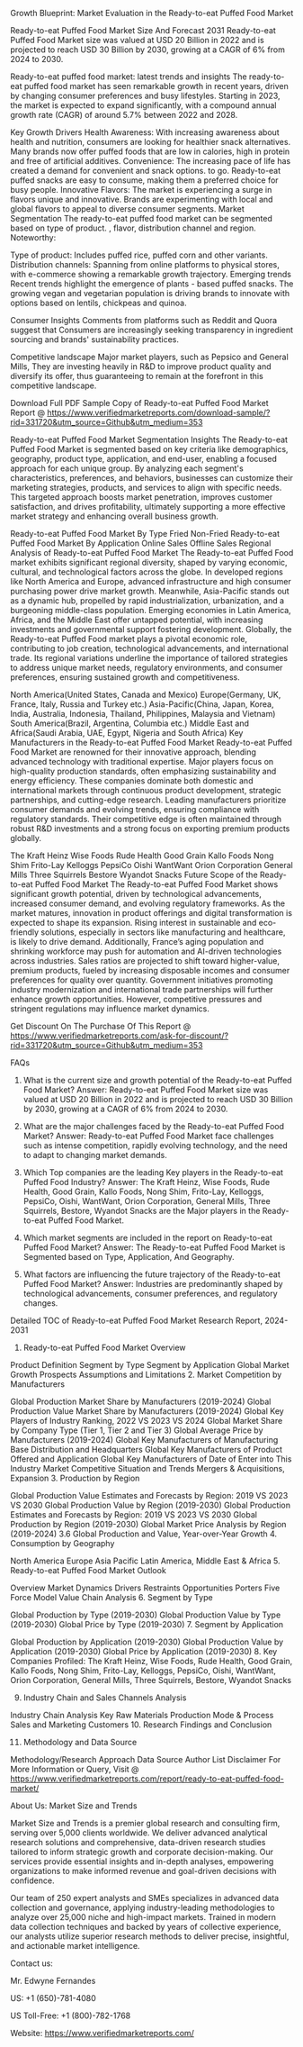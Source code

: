 Growth Blueprint: Market Evaluation in the Ready-to-eat Puffed Food Market


Ready-to-eat Puffed Food Market Size And Forecast 2031
Ready-to-eat Puffed Food Market size was valued at USD 20 Billion in 2022 and is projected to reach USD 30 Billion by 2030, growing at a CAGR of 6% from 2024 to 2030.

Ready-to-eat puffed food market: latest trends and insights
The ready-to-eat puffed food market has seen remarkable growth in recent years, driven by changing consumer preferences and busy lifestyles. Starting in 2023, the market is expected to expand significantly, with a compound annual growth rate (CAGR) of around 5.7% between 2022 and 2028.

Key Growth Drivers
Health Awareness: With increasing awareness about health and nutrition, consumers are looking for healthier snack alternatives. Many brands now offer puffed foods that are low in calories, high in protein and free of artificial additives.
Convenience: The increasing pace of life has created a demand for convenient and snack options. to go. Ready-to-eat puffed snacks are easy to consume, making them a preferred choice for busy people.
Innovative Flavors: The market is experiencing a surge in flavors unique and innovative. Brands are experimenting with local and global flavors to appeal to diverse consumer segments.
Market Segmentation
The ready-to-eat puffed food market can be segmented based on type of product. , flavor, distribution channel and region. Noteworthy:

Type of product: Includes puffed rice, puffed corn and other variants.
Distribution channels: Spanning from online platforms to physical stores, with e-commerce showing a remarkable growth trajectory.
Emerging trends
Recent trends highlight the emergence of plants - based puffed snacks. The growing vegan and vegetarian population is driving brands to innovate with options based on lentils, chickpeas and quinoa.

Consumer Insights
Comments from platforms such as Reddit and Quora suggest that Consumers are increasingly seeking transparency in ingredient sourcing and brands' sustainability practices.

Competitive landscape
Major market players, such as Pepsico and General Mills, They are investing heavily in R&D to improve product quality and diversify its offer, thus guaranteeing to remain at the forefront in this competitive landscape.

Download Full PDF Sample Copy of Ready-to-eat Puffed Food Market Report @ https://www.verifiedmarketreports.com/download-sample/?rid=331720&utm_source=Github&utm_medium=353

Ready-to-eat Puffed Food Market Segmentation Insights
The Ready-to-eat Puffed Food Market is segmented based on key criteria like demographics, geography, product type, application, and end-user, enabling a focused approach for each unique group. By analyzing each segment's characteristics, preferences, and behaviors, businesses can customize their marketing strategies, products, and services to align with specific needs. This targeted approach boosts market penetration, improves customer satisfaction, and drives profitability, ultimately supporting a more effective market strategy and enhancing overall business growth.

Ready-to-eat Puffed Food Market By Type
Fried
Non-Fried
Ready-to-eat Puffed Food Market By Application
Online Sales
Offline Sales
Regional Analysis of Ready-to-eat Puffed Food Market
The Ready-to-eat Puffed Food market exhibits significant regional diversity, shaped by varying economic, cultural, and technological factors across the globe. In developed regions like North America and Europe, advanced infrastructure and high consumer purchasing power drive market growth. Meanwhile, Asia-Pacific stands out as a dynamic hub, propelled by rapid industrialization, urbanization, and a burgeoning middle-class population. Emerging economies in Latin America, Africa, and the Middle East offer untapped potential, with increasing investments and governmental support fostering development. Globally, the Ready-to-eat Puffed Food market plays a pivotal economic role, contributing to job creation, technological advancements, and international trade. Its regional variations underline the importance of tailored strategies to address unique market needs, regulatory environments, and consumer preferences, ensuring sustained growth and competitiveness.

North America(United States, Canada and Mexico)
Europe(Germany, UK, France, Italy, Russia and Turkey etc.)
Asia-Pacific(China, Japan, Korea, India, Australia, Indonesia, Thailand, Philippines, Malaysia and Vietnam)
South America(Brazil, Argentina, Columbia etc.)
Middle East and Africa(Saudi Arabia, UAE, Egypt, Nigeria and South Africa)
Key Manufacturers in the Ready-to-eat Puffed Food Market
Ready-to-eat Puffed Food Market are renowned for their innovative approach, blending advanced technology with traditional expertise. Major players focus on high-quality production standards, often emphasizing sustainability and energy efficiency. These companies dominate both domestic and international markets through continuous product development, strategic partnerships, and cutting-edge research. Leading manufacturers prioritize consumer demands and evolving trends, ensuring compliance with regulatory standards. Their competitive edge is often maintained through robust R&D investments and a strong focus on exporting premium products globally.

The Kraft Heinz
Wise Foods
Rude Health
Good Grain
Kallo Foods
Nong Shim
Frito-Lay
Kelloggs
PepsiCo
Oishi
WantWant
Orion Corporation
General Mills
Three Squirrels
Bestore
Wyandot Snacks
Future Scope of the Ready-to-eat Puffed Food Market
The Ready-to-eat Puffed Food Market shows significant growth potential, driven by technological advancements, increased consumer demand, and evolving regulatory frameworks. As the market matures, innovation in product offerings and digital transformation is expected to shape its expansion. Rising interest in sustainable and eco-friendly solutions, especially in sectors like manufacturing and healthcare, is likely to drive demand. Additionally, France’s aging population and shrinking workforce may push for automation and AI-driven technologies across industries. Sales ratios are projected to shift toward higher-value, premium products, fueled by increasing disposable incomes and consumer preferences for quality over quantity. Government initiatives promoting industry modernization and international trade partnerships will further enhance growth opportunities. However, competitive pressures and stringent regulations may influence market dynamics.

Get Discount On The Purchase Of This Report @ https://www.verifiedmarketreports.com/ask-for-discount/?rid=331720&utm_source=Github&utm_medium=353

FAQs
1. What is the current size and growth potential of the Ready-to-eat Puffed Food Market?
Answer: Ready-to-eat Puffed Food Market size was valued at USD 20 Billion in 2022 and is projected to reach USD 30 Billion by 2030, growing at a CAGR of 6% from 2024 to 2030.

2. What are the major challenges faced by the Ready-to-eat Puffed Food Market?
Answer: Ready-to-eat Puffed Food Market face challenges such as intense competition, rapidly evolving technology, and the need to adapt to changing market demands.

3. Which Top companies are the leading Key players in the Ready-to-eat Puffed Food Industry?
Answer: The Kraft Heinz, Wise Foods, Rude Health, Good Grain, Kallo Foods, Nong Shim, Frito-Lay, Kelloggs, PepsiCo, Oishi, WantWant, Orion Corporation, General Mills, Three Squirrels, Bestore, Wyandot Snacks are the Major players in the Ready-to-eat Puffed Food Market.

4. Which market segments are included in the report on Ready-to-eat Puffed Food Market?
Answer: The Ready-to-eat Puffed Food Market is Segmented based on Type, Application, And Geography.

5. What factors are influencing the future trajectory of the Ready-to-eat Puffed Food Market?
Answer: Industries are predominantly shaped by technological advancements, consumer preferences, and regulatory changes.

Detailed TOC of Ready-to-eat Puffed Food Market Research Report, 2024-2031
1. Ready-to-eat Puffed Food Market Overview

Product Definition
Segment by Type
Segment by Application
Global Market Growth Prospects
Assumptions and Limitations
2. Market Competition by Manufacturers

Global Production Market Share by Manufacturers (2019-2024)
Global Production Value Market Share by Manufacturers (2019-2024)
Global Key Players of Industry Ranking, 2022 VS 2023 VS 2024
Global Market Share by Company Type (Tier 1, Tier 2 and Tier 3)
Global Average Price by Manufacturers (2019-2024)
Global Key Manufacturers of Manufacturing Base Distribution and Headquarters
Global Key Manufacturers of Product Offered and Application
Global Key Manufacturers of Date of Enter into This Industry
Market Competitive Situation and Trends
Mergers & Acquisitions, Expansion
3. Production by Region

Global Production Value Estimates and Forecasts by Region: 2019 VS 2023 VS 2030
Global Production Value by Region (2019-2030)
Global Production Estimates and Forecasts by Region: 2019 VS 2023 VS 2030
Global Production by Region (2019-2030)
Global Market Price Analysis by Region (2019-2024) 3.6 Global Production and Value, Year-over-Year Growth
4. Consumption by Geography

North America
Europe
Asia Pacific
Latin America, Middle East & Africa
5. Ready-to-eat Puffed Food Market Outlook

Overview
Market Dynamics
Drivers
Restraints
Opportunities
Porters Five Force Model
Value Chain Analysis 
6. Segment by Type

Global Production by Type (2019-2030)
Global Production Value by Type (2019-2030)
Global Price by Type (2019-2030)
7. Segment by Application

Global Production by Application (2019-2030)
Global Production Value by Application (2019-2030)
Global Price by Application (2019-2030)
8. Key Companies Profiled: The Kraft Heinz, Wise Foods, Rude Health, Good Grain, Kallo Foods, Nong Shim, Frito-Lay, Kelloggs, PepsiCo, Oishi, WantWant, Orion Corporation, General Mills, Three Squirrels, Bestore, Wyandot Snacks

9. Industry Chain and Sales Channels Analysis

Industry Chain Analysis
Key Raw Materials
Production Mode & Process
Sales and Marketing
Customers
10. Research Findings and Conclusion

11. Methodology and Data Source

Methodology/Research Approach
Data Source
Author List
Disclaimer
For More Information or Query, Visit @ https://www.verifiedmarketreports.com/report/ready-to-eat-puffed-food-market/

About Us: Market Size and Trends

Market Size and Trends is a premier global research and consulting firm, serving over 5,000 clients worldwide. We deliver advanced analytical research solutions and comprehensive, data-driven research studies tailored to inform strategic growth and corporate decision-making. Our services provide essential insights and in-depth analyses, empowering organizations to make informed revenue and goal-driven decisions with confidence.

Our team of 250 expert analysts and SMEs specializes in advanced data collection and governance, applying industry-leading methodologies to analyze over 25,000 niche and high-impact markets. Trained in modern data collection techniques and backed by years of collective experience, our analysts utilize superior research methods to deliver precise, insightful, and actionable market intelligence.

Contact us:

Mr. Edwyne Fernandes

US: +1 (650)-781-4080

US Toll-Free: +1 (800)-782-1768

Website: https://www.verifiedmarketreports.com/
